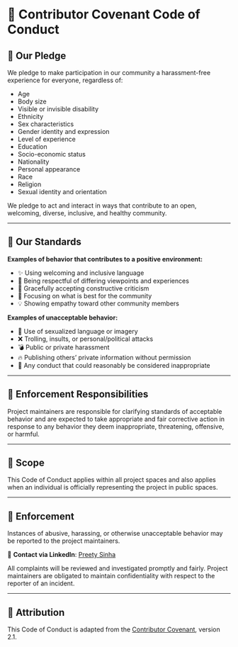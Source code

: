 # 🤝 Contributor Covenant Code of Conduct

## 👥 Our Pledge

We pledge to make participation in our community a harassment-free experience for everyone, regardless of:

- Age  
- Body size  
- Visible or invisible disability  
- Ethnicity  
- Sex characteristics  
- Gender identity and expression  
- Level of experience  
- Education  
- Socio-economic status  
- Nationality  
- Personal appearance  
- Race  
- Religion  
- Sexual identity and orientation  

We pledge to act and interact in ways that contribute to an open, welcoming, diverse, inclusive, and healthy community.

---

## 💬 Our Standards

**Examples of behavior that contributes to a positive environment:**

- ✨ Using welcoming and inclusive language  
- 🤝 Being respectful of differing viewpoints and experiences  
- 🧠 Gracefully accepting constructive criticism  
- 📢 Focusing on what is best for the community  
- 💡 Showing empathy toward other community members  

**Examples of unacceptable behavior:**

- 🚫 Use of sexualized language or imagery  
- ❌ Trolling, insults, or personal/political attacks  
- 💣 Public or private harassment  
- 🔥 Publishing others’ private information without permission  
- 🛑 Any conduct that could reasonably be considered inappropriate  

---

## 🔧 Enforcement Responsibilities

Project maintainers are responsible for clarifying standards of acceptable behavior and are expected to take appropriate and fair corrective action in response to any behavior they deem inappropriate, threatening, offensive, or harmful.

---

## 📝 Scope

This Code of Conduct applies within all project spaces and also applies when an individual is officially representing the project in public spaces.

---

## 🚨 Enforcement

Instances of abusive, harassing, or otherwise unacceptable behavior may be reported to the project maintainers.

📇 **Contact via LinkedIn**: [Preety Sinha](https://www.linkedin.com/in/preety-sinha-318674274)

All complaints will be reviewed and investigated promptly and fairly. Project maintainers are obligated to maintain confidentiality with respect to the reporter of an incident.

---

## 📜 Attribution

This Code of Conduct is adapted from the [Contributor Covenant](https://www.contributor-covenant.org), version 2.1.
